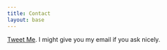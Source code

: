 ```yaml
---
title: Contact
layout: base
---
```


[Tweet Me](https://twitter.com/rknightuk). I might give you my email if you ask nicely.